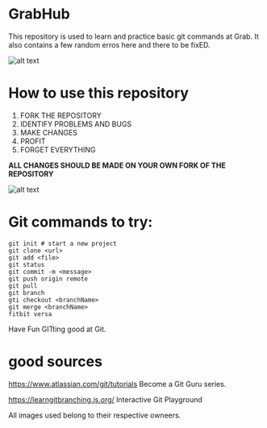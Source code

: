 # GrabHub
This repository is used to learn and practice basic git commands at Grab. It also contains a few random erros here and there to be fixED.

![alt text](https://speckyboy.com/wp-content/uploads/2013/05/learn_git_01.jpg)

# How to use this repository
1. FORK THE REPOSITORY 
2. IDENTIFY PROBLEMS AND BUGS
3. MAKE CHANGES
4. PROFIT 
5. FORGET EVERYTHING

**ALL CHANGES SHOULD BE MADE ON YOUR OWN FORK OF THE REPOSITORY**

![alt text](https://imgs.xkcd.com/comics/git_2x.png)



# Git commands to try:
```
git init # start a new project
git clone <url>
git add <file>
git status
git commit -m <message>
git push origin remote
git pull
git branch
gti checkout <branchName>
git merge <branchName>
fitbit versa 
```

Have Fun GITting good at Git.

# good sources
https://www.atlassian.com/git/tutorials Become a Git Guru series.

https://learngitbranching.js.org/ Interactive Git Playground

All images used belong to their respective owneers.
